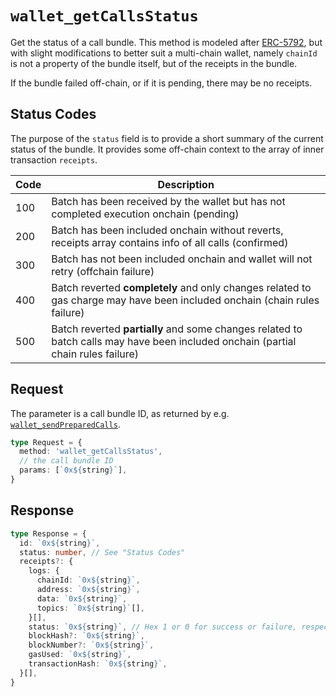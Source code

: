# `wallet_getCallsStatus`

Get the status of a call bundle. This method is modeled after [ERC-5792](https://eips.ethereum.org/EIPS/eip-5792), but with slight modifications to better suit a multi-chain wallet, namely `chainId` is not a property of the bundle itself, but of the receipts in the bundle.

If the bundle failed off-chain, or if it is pending, there may be no receipts.

## Status Codes

The purpose of the `status` field is to provide a short summary of the current status of the bundle.
It provides some off-chain context to the array of inner transaction `receipts`.

| Code | Description                                                                                                                       |
|------|-----------------------------------------------------------------------------------------------------------------------------------|
| 100  | Batch has been received by the wallet but has not completed execution onchain (pending)                                           |
| 200  | Batch has been included onchain without reverts, receipts array contains info of all calls (confirmed)                            |
| 300  | Batch has not been included onchain and wallet will not retry (offchain failure)                                                  |
| 400  | Batch reverted **completely** and only changes related to gas charge may have been included onchain (chain rules failure)         |
| 500  | Batch reverted **partially** and some changes related to batch calls may have been included onchain (partial chain rules failure) |

## Request

The parameter is a call bundle ID, as returned by e.g. [`wallet_sendPreparedCalls`].

```ts
type Request = {
  method: 'wallet_getCallsStatus',
  // the call bundle ID
  params: [`0x${string}`],
}
```

## Response

```ts
type Response = {
  id: `0x${string}`,
  status: number, // See "Status Codes"
  receipts?: {
    logs: {
      chainId: `0x${string}`,
      address: `0x${string}`,
      data: `0x${string}`,
      topics: `0x${string}`[],
    }[],
    status: `0x${string}`, // Hex 1 or 0 for success or failure, respectively
    blockHash?: `0x${string}`,
    blockNumber?: `0x${string}`,
    gasUsed: `0x${string}`,
    transactionHash: `0x${string}`,
  }[],
}
```

[`wallet_sendPreparedCalls`]: /rpc-server/wallet_sendPreparedCalls
